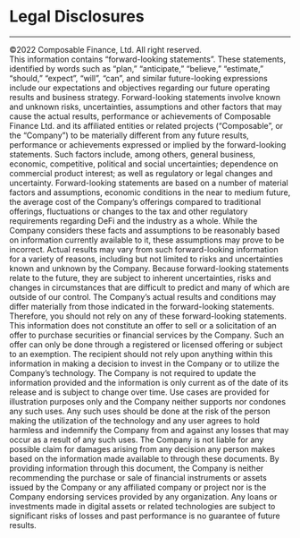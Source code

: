 # Legal Disclosures
---
©2022 Composable Finance, Ltd. All right reserved.  
This information contains “forward-looking statements”. These statements, identified by words such as “plan,” “anticipate,” “believe,” “estimate,” “should,” “expect”, “will”, “can”, and similar future-looking expressions include our expectations and objectives regarding our future operating results and business strategy. Forward-looking statements involve known and unknown risks, uncertainties, assumptions and other factors that may cause the actual results, performance or achievements of Composable Finance Ltd. and its affiliated entities or related projects (“Composable”, or the “Company”) to be materially different from any future results, performance or achievements expressed or implied by the forward-looking statements. Such factors include, among others, general business, economic, competitive, political and social uncertainties; dependence on commercial product interest; as well as regulatory or legal changes and uncertainty.  Forward-looking statements are based on a number of material factors and assumptions, economic conditions in the near to medium future, the average cost of the Company’s offerings compared to traditional offerings, fluctuations or changes to the tax and other regulatory requirements regarding DeFi and the industry as a whole. While the Company considers these facts and assumptions to be reasonably based on information currently available to it, these assumptions may prove to be incorrect. Actual results may vary from such forward-looking information for a variety of reasons, including but not limited to risks and uncertainties known and unknown by the Company. Because forward-looking statements relate to the future, they are subject to inherent uncertainties, risks and changes in circumstances that are difficult to predict and many of which are outside of our control. The Company’s actual results and conditions may differ materially from those indicated in the forward-looking statements. Therefore, you should not rely on any of these forward-looking statements.
This information does not constitute an offer to sell or a solicitation of an offer to purchase securities or financial services by the Company. Such an offer can only be done through a registered or licensed offering or subject to an exemption. The recipient should not rely upon anything within this information in making a decision to invest in the Company or to utilize the Company’s technology. The Company is not required to update the information provided and the information is only current as of the date of its release and is subject to change over time.
Use cases are provided for illustration purposes only and the Company neither supports nor condones any such uses.  Any such uses should be done at the risk of the person making the utilization of the technology and any user agrees to hold harmless and indemnify the Company from and against any losses that may occur as a result of any such uses.
The Company is not liable for any possible claim for damages arising from any decision any person makes based on the information made available to through these documents. By providing information through this document, the Company is neither recommending the purchase or sale of financial instruments or assets issued by the Company or any affiliated company or project nor is the Company endorsing services provided by any organization. Any loans or investments made in digital assets or related technologies are subject to significant risks of losses and past performance is no guarantee of future results.
